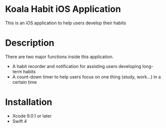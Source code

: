 # Koala Habit iOS Application
This is an iOS application to help users develop their habits

# Description
There are two major functions inside this application.
* A habit recorder and notification for assisting users developing long-term habits
* A count-down timer to help users focus on one thing (study, work...) in a certain time

# Installation 
* Xcode 9.0.1 or later
* Swift 4




